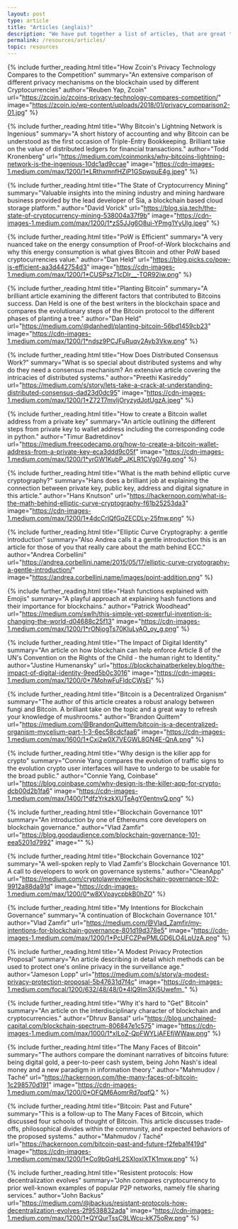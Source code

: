```yaml
---
layout: post
type: article
title: "Articles (anglais)"
description: "We have put together a list of articles, that are great to get started on blockchain and cryptocurrencies."
permalink: /resources/articles/
topic: resources
---
```



{%
  include further_reading.html
  title="How Zcoin's Privacy Technology Compares to the Competition"
  summary="An extensive comparison of different privacy mechanisms on the blockchain used by different Cryptocurrencies"
  author="Reuben Yap, Zcoin"
  url="https://zcoin.io/zcoins-privacy-technology-compares-competition/"
  image="https://zcoin.io/wp-content/uploads/2018/01/privacy_comparison2-01.jpg"
%}

{%
  include further_reading.html
  title="Why Bitcoin's Lightning Network is Ingenious"
  summary="A short history of accounting and why Bitcoin can be understood as the first occasion of Triple-Entry Bookkeeping. Brilliant take on the value of distributed ledgers for financial transactions."
  author="Todd Kronenberg"
  url="https://medium.com/coinmonks/why-bitcoins-lightning-network-is-the-ingenious-10dc1ad9ccae"
  image="https://cdn-images-1.medium.com/max/1200/1*LRthxmnfHZiP1GSpwpuE4g.jpeg"
%}

{%
  include further_reading.html
  title="The State of Cryptocurrency Mining"
  summary="Valuable insights into the mining industry and mining hardware business provided by the lead developer of Sia, a blockchain based cloud storage platform."
  author="David Vorick"
  url="https://blog.sia.tech/the-state-of-cryptocurrency-mining-538004a37f9b"
  image="https://cdn-images-1.medium.com/max/1200/1*zS5JJg6O8ui-YPmg1YyUlg.jpeg"
%}

{%
  include further_reading.html
  title="PoW is Efficient"
  summary="A very nuanced take on the energy consumption of Proof-of-Work blockchains and why this energy consumption is what gives Bitcoin and other PoW based cryptocurrencies value."
  author="Dan Held"
  url="https://blog.picks.co/pow-is-efficient-aa3d442754d3"
  image="https://cdn-images-1.medium.com/max/1200/1*CUSPsz71cDIr__-TOR92iw.png"
%}

{%
  include further_reading.html
  title="Planting Bitcoin"
  summary="A brilliant article examining the different factors that contributed to Bitcoins success. Dan Held is one of the best writers in the blockchain space and compares the evolutionary steps of the Bitcoin protocol to the different phases of planting a tree."
  author="Dan Held"
  url="https://medium.com/@danhedl/planting-bitcoin-56bd1459cb23"
  image="https://cdn-images-1.medium.com/max/1200/1*ndsz9PCJFuRuqv2Ayb3Vkw.png"
%}

{%
  include further_reading.html
  title="How Does Distributed Consensus Work?"
  summary="What is so special about distributed systems and why do they need a consensus mechanism? An extensive article covering the intricacies of distributed systems."
  author="Preethi Kasireddy"
  url="https://medium.com/s/story/lets-take-a-crack-at-understanding-distributed-consensus-dad23d0dc95"
  image="https://cdn-images-1.medium.com/max/1200/1*Z72T7mvIjOryzydJotUgzA.jpeg"
%}

{%
  include further_reading.html
  title="How to create a Bitcoin wallet address from a private key"
  summary="An article outlining the different steps from private key to wallet address including the corresponding code in python."
  author="Timur Badretdinov"
  url="https://medium.freecodecamp.org/how-to-create-a-bitcoin-wallet-address-from-a-private-key-eca3ddd9c05f"
  image="https://cdn-images-1.medium.com/max/1200/1*yrGW1KubP_JKLR1CVg074g.png"
%}

{%
  include further_reading.html
  title="What is the math behind elliptic curve cryptography?"
  summary="Hans does a brilliant job at explaining the connection between private key, public key, address and digital signature in this article."
  author="Hans Knutson"
  url="https://hackernoon.com/what-is-the-math-behind-elliptic-curve-cryptography-f61b25253da3"
  image="https://cdn-images-1.medium.com/max/1200/1*4dcCrlQfGqZECDLy-25fnw.png"
%}

{%
  include further_reading.html
  title="Elliptic Curve Cryptography: a gentle introduction"
  summary="Also Andrea calls it a gentle introduction this is an article for those of you that really care about the math behind ECC."
  author="Andrea Corbellini"
  url="https://andrea.corbellini.name/2015/05/17/elliptic-curve-cryptography-a-gentle-introduction/"
  image="https://andrea.corbellini.name/images/point-addition.png"
%}

{%
  include further_reading.html
  title="Hash functions explained with Emojis"
  summary="A playful approach at explaining hash functions and their importance for blockchains."
  author="Patrick Woodhead"
  url="https://medium.com/swlh/this-simple-yet-powerful-invention-is-changing-the-world-d04688c25f13"
  image="https://cdn-images-1.medium.com/max/1200/1*rONjogTs70KIuLyAO_oy_g.png"
%}

{%
  include further_reading.html
  title="The Impact of Digital Identity"
  summary="An article on how blockchain can help enforce Article 8 of the UN's Convention on the Rights of the Child - the human right to Identity."
  author="Justine Humenansky"
  url="https://blockchainatberkeley.blog/the-impact-of-digital-identity-9eed5b0c3016"
  image="https://cdn-images-1.medium.com/max/1200/0*7MohwFuFldcCWsEj"
%}

{%
  include further_reading.html
  title="Bitcoin is a Decentralized Organism"
  summary="The author of this article creates a robust analogy between fungi and Bitcoin. A brilliant take on the topic and a great way to refresh your knowledge of mushrooms."
  author="Brandon Quittem"
  url="https://medium.com/@BrandonQuittem/bitcoin-is-a-decentralized-organism-mycelium-part-1-3-6ec58cdcfaa6"
  image="https://cdn-images-1.medium.com/max/1600/1*Cxi2w0X7VEGWL8GN4E-QnA.png"
%}

{%
  include further_reading.html
  title="Why design is the killer app for crypto"
  summary="Connie Yang compares the evolution of traffic signs to the evolution crypto user interfaces will have to undergo to be usable for the broad public."
  author="Connie Yang, Coinbase"
  url="https://blog.coinbase.com/why-design-is-the-killer-app-for-crypto-dcb00d2b1fa6"
  image="https://cdn-images-1.medium.com/max/1400/1*dfzYrkzkXUTeAgY0entnvQ.png"
%}

{%
  include further_reading.html
  title="Blockchain Governance 101"
  summary="An introduction by one of Ethereums core developers on blockchain governance."
  author="Vlad Zamfir"
  url="https://blog.goodaudience.com/blockchain-governance-101-eea5201d7992"
  image=""
%}

{%
  include further_reading.html
  title="Blockchain Governance 102"
  summary="A well-spoken reply to Vlad Zamfir's Blockchain Governance 101. A call to developers to work on governance systems."
  author="CleanApp"
  url="https://medium.com/cryptolawreview/blockchain-governance-102-9912a88da91d"
  image="https://cdn-images-1.medium.com/max/1200/0*w8XVpaycpbkB0hZO"
%}

{%
  include further_reading.html
  title="My Intentions for Blockchain Governance"
  summary="A continuation of Blockchain Governance 101."
  author="Vlad Zamfir"
  url="https://medium.com/@Vlad_Zamfir/my-intentions-for-blockchain-governance-801d19d378e5"
  image="https://cdn-images-1.medium.com/max/1200/1*PcUFCZPwPMLGD6LO4LpUzA.png"
%}

{%
  include further_reading.html
  title="A Modest Privacy Protection Proposal"
  summary="An article describing in detail which methods can be used to protect one's online privacy in the surveillance age."
  author="Jameson Lopp"
  url="https://medium.com/s/story/a-modest-privacy-protection-proposal-5b47631d7f4c"
  image="https://cdn-images-1.medium.com/focal/1200/632/48/48/0*4lQ9lm3Xj5Uwefm_"
%}

{%
  include further_reading.html
  title="Why it's hard to \"Get\" Bitcoin"
  summary="An article on the interdisciplinary character of blockchain and cryptocurrencies."
  author="Dhruv Bansal"
  url="https://blog.unchained-capital.com/blockchain-spectrum-806847e1c575"
  image="https://cdn-images-1.medium.com/max/1000/1*xILoZ-QpFWYLjAFEfjWWaw.png"
%}

{%
  include further_reading.html
  title="The Many Faces of Bitcoin"
  summary="The authors compare the dominant narratives of bitcoins future: being digital gold, a peer-to-peer cash system, being John Nash's ideal money and a new paradigm in information theory."
  author="Mahmudov / Taché"
  url="https://hackernoon.com/the-many-faces-of-bitcoin-1c298570d191"
  image="https://cdn-images-1.medium.com/max/1200/0*OFQM6AomrRd7pqfQ."
%}

{%
  include further_reading.html
  title="Bitcoin: Past and Future"
  summary="This is a follow-up to The Many Faces of Bitcoin, which discussed four schools of thought of Bitcoin. This article discusses trade-offs, philosophical divides within the community, and expected behaviors of the proposed systems."
  author="Mahmudov / Taché"
  url="https://hackernoon.com/bitcoin-past-and-future-f2feba1f419d"
  image="https://cdn-images-1.medium.com/max/1200/1*Co9bGqHL2SXloxIXTK1mxw.png"
%}

{%
  include further_reading.html
  title="Resistent protocols: How decentralization evolves"
  summary="John compares cryptocurrency to prior well-known examples of popular P2P networks, namely file sharing services."
  author="John Backus"
  url="https://medium.com/@jbackus/resistant-protocols-how-decentralization-evolves-2f9538832ada"
  image="https://cdn-images-1.medium.com/max/1200/1*QYQurTssC9LWcu-kK75oRw.png"
%}
